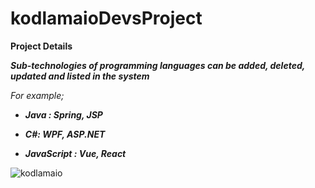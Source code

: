 # kodlamaioDevsProject

**Project Details**

***Sub-technologies of programming languages ​​can be added, deleted, updated and listed in the system***

*For example;*

- ***Java : Spring, JSP***

- ***C#: WPF, ASP.NET***

- ***JavaScript : Vue, React***

![kodlamaio](https://user-images.githubusercontent.com/62998273/209347970-cc581fec-4be7-43a4-b581-f908724373ac.png)



